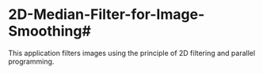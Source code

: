 # 2D-Median-Filter-for-Image-Smoothing# 
This application filters images using the principle of 2D filtering and parallel programming. 

